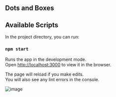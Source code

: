 
## Dots and Boxes



## Available Scripts

In the project directory, you can run:

### `npm start`

Runs the app in the development mode.<br>
Open [http://localhost:3000](http://localhost:3000) to view it in the browser.

The page will reload if you make edits.<br>
You will also see any lint errors in the console.


![image](https://user-images.githubusercontent.com/46047020/61412211-90feaf80-a8e8-11e9-960a-78e15f5d0cd2.png)
